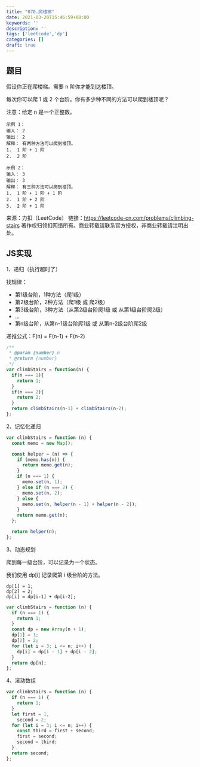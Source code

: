 ```yaml
---
title: "070.爬楼梯"
date: 2021-03-20T15:46:59+08:00
keywords: ''
description: ''
tags: ['leetcode','dp']
categories: []
draft: true
---
```


## 题目

假设你正在爬楼梯。需要 n 阶你才能到达楼顶。

每次你可以爬 1 或 2 个台阶。你有多少种不同的方法可以爬到楼顶呢？

注意：给定 n 是一个正整数。

```
示例 1：
输入： 2
输出： 2
解释： 有两种方法可以爬到楼顶。
1.  1 阶 + 1 阶
2.  2 阶

示例 2：
输入： 3
输出： 3
解释： 有三种方法可以爬到楼顶。
1.  1 阶 + 1 阶 + 1 阶
2.  1 阶 + 2 阶
3.  2 阶 + 1 阶
```

来源：力扣（LeetCode）
链接：https://leetcode-cn.com/problems/climbing-stairs
著作权归领扣网络所有。商业转载请联系官方授权，非商业转载请注明出处。


## JS实现

1、递归（执行超时了）

找规律：

- 第1级台阶，1种方法（爬1级）
- 第2级台阶，2种方法（爬1级 或 爬2级）
- 第3级台阶，3种方法（从第2级台阶爬1级 或 从第1级台阶爬2级）
- ...
- 第n级台阶，从第n-1级台阶爬1级 或 从第n-2级台阶爬2级

递推公式：F(n) = F(n-1) + F(n-2)

```javascript
/**
 * @param {number} n
 * @return {number}
 */
var climbStairs = function(n) {
  if(n === 1){
    return 1;
  } 
  if(n === 2){
    return 2;
  }
  return climbStairs(n-1) + climbStairs(n-2);
};
```

2、记忆化递归

```javascript
var climbStairs = function (n) {
  const memo = new Map();

  const helper = (n) => {
    if (memo.has(n)) {
      return memo.get(n);
    }
    if (n === 1) {
      memo.set(n, 1);
    } else if (n === 2) {
      memo.set(n, 2);
    } else {
      memo.set(n, helper(n - 1) + helper(n - 2));
    }
    return memo.get(n);
  };

  return helper(n);
};
```

3、动态规划

爬到每一级台阶，可以记录为一个状态。

我们使用 dp[i] 记录爬第 i 级台阶的方法。
```
dp[1] = 1;
dp[2] = 2;
dp[i] = dp[i-1] + dp[i-2];
```

```javascript
var climbStairs = function (n) {
  if (n === 1) {
    return 1;
  }
  const dp = new Array(n + 1);
  dp[1] = 1;
  dp[2] = 2;
  for (let i = 3; i <= n; i++) {
    dp[i] = dp[i - 1] + dp[i - 2];
  }
  return dp[n];
};
```

4、滚动数组

```javascript
var climbStairs = function (n) {
  if (n === 1) {
    return 1;
  }
  let first = 1,
    second = 2;
  for (let i = 3; i <= n; i++) {
    const third = first + second;
    first = second;
    second = third;
  }
  return second;
};
```



